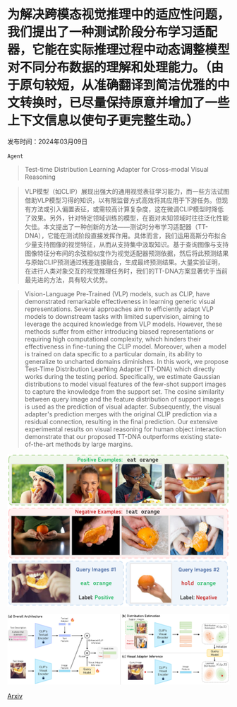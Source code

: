 # 为解决跨模态视觉推理中的适应性问题，我们提出了一种测试阶段分布学习适配器，它能在实际推理过程中动态调整模型对不同分布数据的理解和处理能力。（由于原句较短，从准确翻译到简洁优雅的中文转换时，已尽量保持原意并增加了一些上下文信息以使句子更完整生动。）

发布时间：2024年03月09日

`Agent`

> Test-time Distribution Learning Adapter for Cross-modal Visual Reasoning

> VLP模型（如CLIP）展现出强大的通用视觉表征学习能力，而一些方法试图借助VLP模型习得的知识，以有限监督方式高效将其应用于下游任务。但现有方法或引入偏置表征，或需较高计算复杂度，这在微调CLIP模型时降低了效果。另外，针对特定领域训练的模型，在面对未知领域时往往泛化性能欠佳。本文提出了一种创新的方法——测试时分布学习适配器（TT-DNA），它能在测试阶段直接发挥作用。具体而言，我们运用高斯分布拟合少量支持图像的视觉特征，从而从支持集中汲取知识。基于查询图像与支持图像特征分布间的余弦相似度作为视觉适配器预测依据，然后将此预测结果与原始CLIP预测通过残差连接融合，生成最终预测结果。大量实验证明，在进行人类对象交互的视觉推理任务时，我们的TT-DNA方案显著优于当前最先进的方法，具有较大优势。

> Vision-Language Pre-Trained (VLP) models, such as CLIP, have demonstrated remarkable effectiveness in learning generic visual representations. Several approaches aim to efficiently adapt VLP models to downstream tasks with limited supervision, aiming to leverage the acquired knowledge from VLP models. However, these methods suffer from either introducing biased representations or requiring high computational complexity, which hinders their effectiveness in fine-tuning the CLIP model. Moreover, when a model is trained on data specific to a particular domain, its ability to generalize to uncharted domains diminishes. In this work, we propose Test-Time Distribution LearNing Adapter (TT-DNA) which directly works during the testing period. Specifically, we estimate Gaussian distributions to model visual features of the few-shot support images to capture the knowledge from the support set. The cosine similarity between query image and the feature distribution of support images is used as the prediction of visual adapter. Subsequently, the visual adapter's prediction merges with the original CLIP prediction via a residual connection, resulting in the final prediction. Our extensive experimental results on visual reasoning for human object interaction demonstrate that our proposed TT-DNA outperforms existing state-of-the-art methods by large margins.

![为解决跨模态视觉推理中的适应性问题，我们提出了一种测试阶段分布学习适配器，它能在实际推理过程中动态调整模型对不同分布数据的理解和处理能力。（由于原句较短，从准确翻译到简洁优雅的中文转换时，已尽量保持原意并增加了一些上下文信息以使句子更完整生动。）](../../../paper_images/2403.06059/hoi_example.png)

![为解决跨模态视觉推理中的适应性问题，我们提出了一种测试阶段分布学习适配器，它能在实际推理过程中动态调整模型对不同分布数据的理解和处理能力。（由于原句较短，从准确翻译到简洁优雅的中文转换时，已尽量保持原意并增加了一些上下文信息以使句子更完整生动。）](../../../paper_images/2403.06059/dna.png)

[Arxiv](https://arxiv.org/abs/2403.06059)